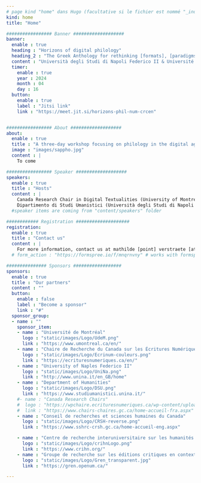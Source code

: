 ```yaml
---
# page kind "home" dans Hugo (facultative si le fichier est nommé "_index.md")
kind: home
title: "Home"

################# Banner ###################
banner:
  enable : true
  heading : "Horizons of digital philology"
  heading_2 : "The Greek Anthology for rethinking [formats], [paradigms] and [collaboration]"
  content : "Università degli Studi di Napoli Federico II & Université de Montréal, 16<sup>th</sup>-18<sup>th</sup> of April 2024"
  timer:
    enable : true
    year : 2024
    month : 04
    day : 16
  button:
    enable : true
    label : "Jitsi link"
    link : "https://meet.jit.si/horizons-phil-num-crcen"


################# About ###################
about:
  enable : true
  title : "A three-day workshop focusing on philology in the digital age, on the basis of the *Greek Anthology*"
  image : "images/sappho.jpg"
  content : |
    To come

################# Speaker ###################
speakers:
  enable : true
  title : "Hosts"
  content : | 
    Canada Research Chair in Digital Textualities (University of Montréal)  
    Dipartimento di Studi Umanistici (Università degli Studi di Napoli Federico II)
  #speaker items are coming from "content/speakers" folder

############ Registration ####################
registration:
  enable : true
  title : "Contact us"
  content : |
    For more information, contact us at mathilde [point] verstraete [at] umontreal [point] ca.
  # form_action : "https://formspree.io/f/mnqrnvny" # works with formspree.io

############### Sponsors ##################
sponsors:
  enable : true
  title : "Our partners"
  content : ""
  button:
    enable : false
    label : "Become a sponsor"
    link : "#"
  sponsor_group:
  - name : ""
    sponsor_item:
    - name : "Université de Montréal" 
      logo : "static/images/Logo/UdeM.png" 
      link : "https://www.umontreal.ca/en/"    
    - name : "Chaire de Recherche du Canada sur les Écritures Numériques"
      logo : "static/images/Logo/Ecrinum-couleurs.png"
      link : "https://ecrituresnumeriques.ca/en/"
    - name : "University of Naples Federico II" 
      logo : "static/images/Logo/UniNa.png" 
      link : "http://www.unina.it/en_GB/home"
    - name : "Department of Humanities" 
      logo : "static/images/Logo/DSU.png" 
      link : "https://www.studiumanistici.unina.it/"
    #- name : "Canada Research Chairs"
    #  logo : "https://wpchaire.ecrituresnumeriques.ca/wp-content/uploads/2018/07/Chaire-canada-768x358.png"
    #  link : "https://www.chairs-chaires.gc.ca/home-accueil-fra.aspx"
    - name : "Conseil de recherches et sciences humaines du Canada"
      logo : "static/images/Logo/CRSH-reverse.png"
      link : "https://www.sshrc-crsh.gc.ca/home-accueil-eng.aspx"

    - name : "Centre de recherche interuniversitaire sur les humanités numériques"
      logo : "static/images/Logo/crihnLogo.png"
      link : "https://www.crihn.org/"
    - name : "Groupe de recherche sur les éditions critiques en contexte numérique"
      logo : "static/images/Logo/Gren_transparent.jpg"
      link : "https://gren.openum.ca/"

---
```

